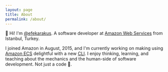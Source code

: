 ```yaml
---
layout: page
title: About
permalink: /about/
---
```


👋 Hi! I'm [@efekarakus](https://twitter.com/efekarakus). A software developer at [Amazon Web Services](https://aws.amazon.com/) from Istanbul, Turkey. 

I joined Amazon in August, 2015, and I'm currently working on making using [Amazon ECS](https://aws.amazon.com/ecs/) delightful with a new [CLI](https://github.com/aws/amazon-ecs-cli-v2).
I enjoy thinking, learning, and teaching about the mechanics and the human-side of software development. Not just a code 🐒.




